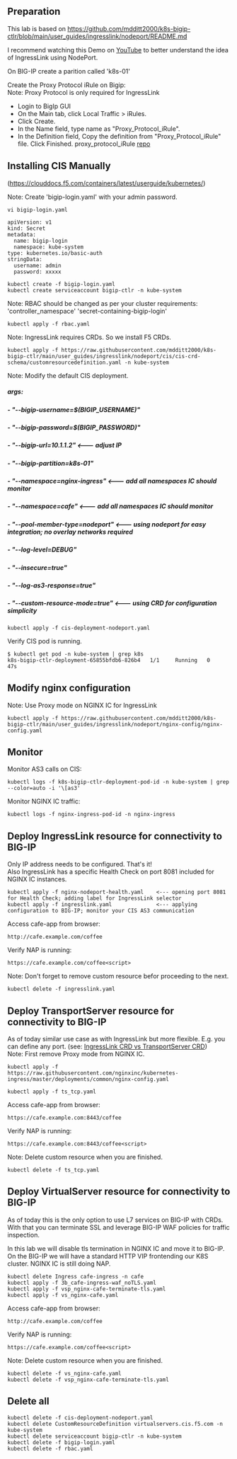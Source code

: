 ## Preparation
This lab is based on https://github.com/mdditt2000/k8s-bigip-ctlr/blob/main/user_guides/ingresslink/nodeport/README.md

I recommend watching this Demo on [YouTube](https://www.youtube.com/watch?v=wi7vVZWHyxE) to better understand the idea of IngressLink using NodePort.

On BIG-IP create a parition called 'k8s-01'

Create the Proxy Protocol iRule on Bigip: \
Note: Proxy Protocol is only required for IngressLink

- Login to BigIp GUI
- On the Main tab, click Local Traffic > iRules.
- Click Create.
- In the Name field, type name as "Proxy_Protocol_iRule".
- In the Definition field, Copy the definition from "Proxy_Protocol_iRule" file. Click Finished.
proxy_protocol_iRule [repo](https://github.com/mdditt2000/kubernetes-1-19/blob/master/cis%202.3/github/damian/ingresslink/big-ip/proxy-protocal/irule)

## Installing CIS Manually
(https://clouddocs.f5.com/containers/latest/userguide/kubernetes/)

Note: Create 'bigip-login.yaml' with your admin password.

    vi bigip-login.yaml

    apiVersion: v1
    kind: Secret
    metadata:
      name: bigip-login
      namespace: kube-system
    type: kubernetes.io/basic-auth
    stringData:
      username: admin
      password: xxxxx
    
    kubectl create -f bigip-login.yaml
    kubectl create serviceaccount bigip-ctlr -n kube-system

Note: RBAC should be changed as per your cluster requirements: 'controller_namespace' 'secret-containing-bigip-login'

    kubectl apply -f rbac.yaml

Note: IngressLink requires CRDs. So we install F5 CRDs.

    kubectl apply -f https://raw.githubusercontent.com/mdditt2000/k8s-bigip-ctlr/main/user_guides/ingresslink/nodeport/cis/cis-crd-schema/customresourcedefinition.yaml -n kube-system

Note: Modify the default CIS deployment.

##### args: 
#####   - "--bigip-username=$(BIGIP_USERNAME)"
#####   - "--bigip-password=$(BIGIP_PASSWORD)"
#####   - "--bigip-url=10.1.1.2"                <--- adjust IP
#####   - "--bigip-partition=k8s-01"
#####   - "--namespace=nginx-ingress"           <--- add all namespaces IC should monitor
#####   - "--namespace=cafe"                    <--- add all namespaces IC should monitor 
#####   - "--pool-member-type=nodeport"         <--- using nodeport for easy integration; no overlay networks required 
#####   - "--log-level=DEBUG"
#####   - "--insecure=true"
#####   - "--log-as3-response=true"
#####   - "--custom-resource-mode=true"         <--- using CRD for configuration simplicity
    
    kubectl apply -f cis-deployment-nodeport.yaml

Verify CIS pod is running.

    $ kubectl get pod -n kube-system | grep k8s
    k8s-bigip-ctlr-deployment-65855bfdb6-826b4   1/1     Running   0          47s


## Modify nginx configuration

Note: Use Proxy mode on NGINX IC for IngressLink

    kubectl apply -f https://raw.githubusercontent.com/mdditt2000/k8s-bigip-ctlr/main/user_guides/ingresslink/nodeport/nginx-config/nginx-config.yaml


## Monitor 
Monitor AS3 calls on CIS:

    kubectl logs -f k8s-bigip-ctlr-deployment-pod-id -n kube-system | grep --color=auto -i '\[as3'

Monitor NGINX IC traffic:

    kubectl logs -f nginx-ingress-pod-id -n nginx-ingress

## Deploy IngressLink resource for connectivity to BIG-IP
Only IP address needs to be configured. That's it!\
Also IngressLink has a specific Health Check on port 8081 included for NGINX IC instances.

    kubectl apply -f nginx-nodeport-health.yaml    <--- opening port 8081 for Health Check; adding label for IngressLink selector
    kubectl apply -f ingresslink.yaml              <--- applying configuration to BIG-IP; monitor your CIS AS3 communication
    
Access cafe-app from browser:

    http://cafe.example.com/coffee

Verify NAP is running:

    https://cafe.example.com/coffee<script>

Note: Don't forget to remove custom resource befor proceeding to the next.
    
    kubectl delete -f ingresslink.yaml

## Deploy TransportServer resource for connectivity to BIG-IP
As of today similar use case as with IngressLink but more flexible. E.g. you can define any port. (see: [IngressLink CRD vs TransportServer CRD](https://devcentral.f5.com/s/articles/My-first-deployment-of-IngressLink))\
Note: First remove Proxy mode from NGINX IC.

    kubectl apply -f https://raw.githubusercontent.com/nginxinc/kubernetes-ingress/master/deployments/common/nginx-config.yaml

    kubectl apply -f ts_tcp.yaml

Access cafe-app from browser:

    https://cafe.example.com:8443/coffee
    
Verify NAP is running:

    https://cafe.example.com:8443/coffee<script>
    
Note: Delete custom resource when you are finished. 

    kubectl delete -f ts_tcp.yaml

## Deploy VirtualServer resource for connectivity to BIG-IP
As of today this is the only option to use L7 services on BIG-IP with CRDs. With that you can terminate SSL and leverage BIG-IP WAF policies for traffic inspection.

In this lab we will disable tls termination in NGINX IC and move it to BIG-IP. On the BIG-IP we will have a standard HTTP VIP frontending our K8S cluster. NGINX IC is still doing NAP.

    kubectl delete Ingress cafe-ingress -n cafe
    kubectl apply -f 3b_cafe-ingress-waf_noTLS.yaml
    kubectl apply -f vsp_nginx-cafe-terminate-tls.yaml
    kubectl apply -f vs_nginx-cafe.yaml

Access cafe-app from browser:

    http://cafe.example.com/coffee

Verify NAP is running:

    https://cafe.example.com/coffee<script>

Note: Delete custom resource when you are finished.
    
    kubectl delete -f vs_nginx-cafe.yaml
    kubectl delete -f vsp_nginx-cafe-terminate-tls.yaml

## Delete all

    kubectl delete -f cis-deployment-nodeport.yaml
    kubectl delete CustomResourceDefinition virtualservers.cis.f5.com -n kube-system
    kubectl delete serviceaccount bigip-ctlr -n kube-system
    kubectl delete -f bigip-login.yaml
    kubectl delete -f rbac.yaml